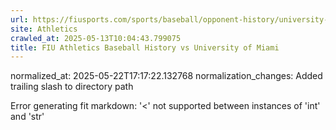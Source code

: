 ```yaml
---
url: https://fiusports.com/sports/baseball/opponent-history/university-of-miami/58/
site: Athletics
crawled_at: 2025-05-13T10:04:43.799075
title: FIU Athletics Baseball History vs University of Miami
---
```

normalized_at: 2025-05-22T17:17:22.132768
normalization_changes: Added trailing slash to directory path

Error generating fit markdown: '<' not supported between instances of 'int' and 'str'
